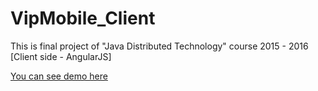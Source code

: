 # VipMobile_Client
This is final project of "Java Distributed Technology" course 2015 - 2016 [Client side - AngularJS]

[You can see demo here](https://www.youtube.com/watch?v=uSuQe9E5Lv8&feature=youtu.be)
